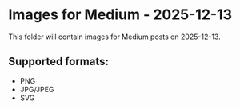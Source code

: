 # Images for Medium - 2025-12-13

This folder will contain images for Medium posts on 2025-12-13.

## Supported formats:
- PNG
- JPG/JPEG
- SVG
